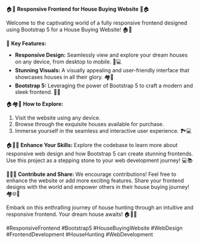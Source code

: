 🏠🏡 **Responsive Frontend for House Buying Website** 🏡🏠

Welcome to the captivating world of a fully responsive frontend designed using Bootstrap 5 for a House Buying Website! 🏠🚀

💼 **Key Features:**
- **Responsive Design:** Seamlessly view and explore your dream houses on any device, from desktop to mobile. 📱💻
- **Stunning Visuals:** A visually appealing and user-friendly interface that showcases houses in all their glory. 🏘️📸
- **Bootstrap 5:** Leveraging the power of Bootstrap 5 to craft a modern and sleek frontend. 🎨🔥

🏠🏘️🏡 **How to Explore:**
1. Visit the website using any device.
2. Browse through the exquisite houses available for purchase.
3. Immerse yourself in the seamless and interactive user experience. 🏞️💻

🏠💼📝 **Enhance Your Skills:**
Explore the codebase to learn more about responsive web design and how Bootstrap 5 can create stunning frontends. Use this project as a stepping stone to your web development journey! 💻📚

🔧🎨🚀 **Contribute and Share:**
We encourage contributions! Feel free to enhance the website or add more exciting features. Share your frontend designs with the world and empower others in their house buying journey! 🏘️🌐👥

Embark on this enthralling journey of house hunting through an intuitive and responsive frontend. Your dream house awaits! 🏠🏡🌟

#ResponsiveFrontend #Bootstrap5 #HouseBuyingWebsite #WebDesign #FrontendDevelopment #HouseHunting #WebDevelopment
